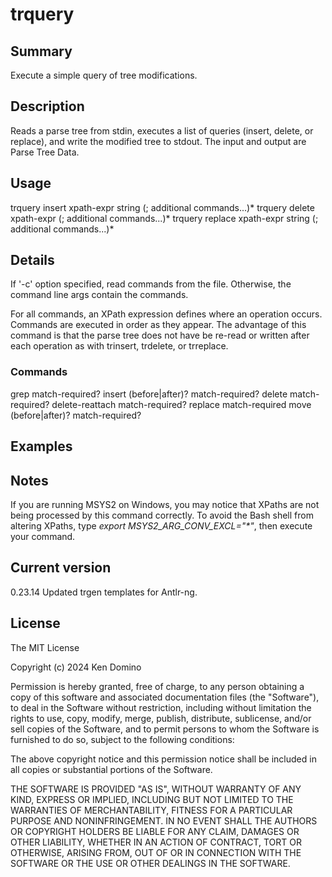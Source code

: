 # trquery

## Summary

Execute a simple query of tree modifications.

## Description

Reads a parse tree from stdin, executes a list
of queries (insert, delete, or replace), 
and write the modified tree
to stdout. The input and output are Parse Tree Data.

## Usage

trquery insert xpath-expr string (; additional commands...)*
trquery delete xpath-expr (; additional commands...)*
trquery replace xpath-expr string (; additional commands...)*

## Details

If '-c' option specified, read commands from the file. Otherwise,
the command line args contain the commands.

For all commands, an XPath expression defines where an operation occurs.
Commands are executed in order as they appear. The advantage of this
command is that the parse tree does not have be re-read or written after
each operation as with trinsert, trdelete, or trreplace.


### Commands

grep <xpath> match-required?
insert (before|after)? <xpath> match-required? <string>
delete <xpath> match-required?
delete-reattach <xpath> match-required?
replace <xpath> match-required <string>
move (before|after)? <xpath> match-required? <xpath>

## Examples

## Notes

If you are running MSYS2 on Windows, you may notice that XPaths are not being
processed by this command correctly. To avoid the Bash shell from altering
XPaths, type _export MSYS2_ARG_CONV_EXCL="*"_, then execute your command.

## Current version

0.23.14 Updated trgen templates for Antlr-ng.

## License

The MIT License

Copyright (c) 2024 Ken Domino

Permission is hereby granted, free of charge, 
to any person obtaining a copy of this software and 
associated documentation files (the "Software"), to 
deal in the Software without restriction, including 
without limitation the rights to use, copy, modify, 
merge, publish, distribute, sublicense, and/or sell 
copies of the Software, and to permit persons to whom 
the Software is furnished to do so, 
subject to the following conditions:

The above copyright notice and this permission notice 
shall be included in all copies or substantial portions of the Software.

THE SOFTWARE IS PROVIDED "AS IS", WITHOUT WARRANTY OF ANY KIND, 
EXPRESS OR IMPLIED, INCLUDING BUT NOT LIMITED TO THE WARRANTIES 
OF MERCHANTABILITY, FITNESS FOR A PARTICULAR PURPOSE AND NONINFRINGEMENT. 
IN NO EVENT SHALL THE AUTHORS OR COPYRIGHT HOLDERS BE LIABLE FOR 
ANY CLAIM, DAMAGES OR OTHER LIABILITY, WHETHER IN AN ACTION OF CONTRACT, 
TORT OR OTHERWISE, ARISING FROM, OUT OF OR IN CONNECTION WITH THE 
SOFTWARE OR THE USE OR OTHER DEALINGS IN THE SOFTWARE.
